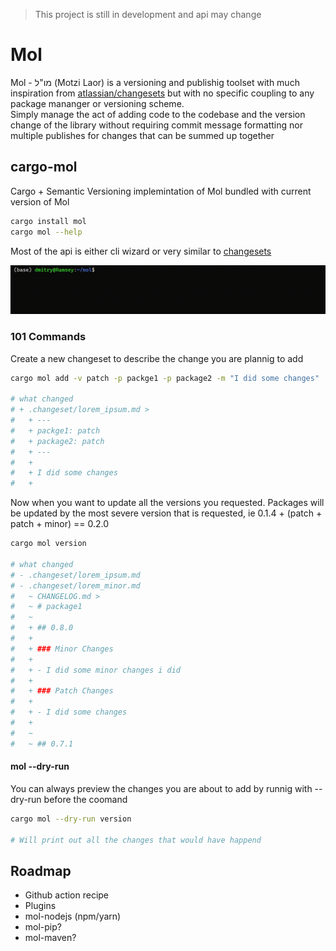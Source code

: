 > This project is still in development and api may change

# Mol

Mol - מו"ל  (Motzi Laor) is a versioning and publishig toolset with much inspiration from [atlassian/changesets](https://github.com/atlassian/changesets) but with no specific coupling to any package mananger or versioning scheme. <br />
Simply manage the act of adding code to the codebase and the version change of the library without requiring commit message formatting nor multiple publishes for changes that can be summed up together

## cargo-mol

Cargo + Semantic Versioning implemintation of Mol bundled with current version of Mol

```bash
cargo install mol
cargo mol --help
```

Most of the api is either cli wizard or very similar to [changesets](https://github.com/atlassian/changesets)

![](./images/add-sample.gif)

### 101 Commands

Create a new changeset to describe the change you are plannig to add
```bash
cargo mol add -v patch -p packge1 -p package2 -m "I did some changes"

# what changed
# + .changeset/lorem_ipsum.md >
#   + ---
#   + packge1: patch
#   + package2: patch
#   + --- 
#   +
#   + I did some changes
#   +
```

Now when you want to update all the versions you requested. Packages will be updated by the most severe version that is requested, ie 0.1.4 + (patch + patch + minor) == 0.2.0
```bash
cargo mol version

# what changed
# - .changeset/lorem_ipsum.md
# - .changeset/lorem_minor.md
#   ~ CHANGELOG.md >
#   ~ # package1
#   ~
#   + ## 0.8.0
#   +
#   + ### Minor Changes
#   +
#   + - I did some minor changes i did
#   +
#   + ### Patch Changes
#   +
#   + - I did some changes
#   +
#   ~
#   ~ ## 0.7.1
```


#### mol --dry-run

You can always preview the changes you are about to add by runnig with --dry-run before the coomand

```bash
cargo mol --dry-run version

# Will print out all the changes that would have happend
```

## Roadmap
- Github action recipe
- Plugins
- mol-nodejs (npm/yarn)
- mol-pip?
- mol-maven?
